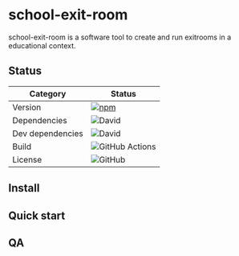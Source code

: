 # school-exit-room
school-exit-room is a software tool to create and run exitrooms in a educational context.

## Status
| Category         | Status                                                                                                    |
| ---------------- | --------------------------------------------------------------------------------------------------------- |
| Version          | [![npm](https://img.shields.io/npm/v/flaschenpost)](https://www.npmjs.com/package/flaschenpost)           |
| Dependencies     | ![David](https://img.shields.io/david/thenativeweb/flaschenpost)                                          |
| Dev dependencies | ![David](https://img.shields.io/david/dev/thenativeweb/flaschenpost)                                      |
| Build            | ![GitHub Actions](https://github.com/thenativeweb/flaschenpost/workflows/Release/badge.svg?branch=main) |
| License          | ![GitHub](https://img.shields.io/github/license/thenativeweb/flaschenpost)                                |

## Install

## Quick start

## QA